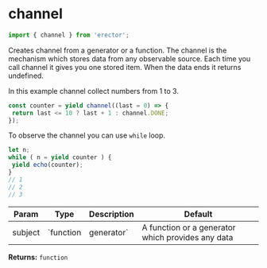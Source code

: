 channel
==
```js
import { channel } from 'erector';
```

Creates channel from a generator or a function. The channel is the mechanism which stores data from any observable source. Each time you call channel it gives you one stored item. When the data ends it returns undefined.

In this example channel collect numbers from 1 to 3.

```js
const counter = yield channel((last = 0) => {
 return last <= 10 ? last + 1 : channel.DONE;
});
```
To observe the channel you can use `while` loop.
```js
let n;
while ( n = yield counter ) {
 yield echo(counter);
}
// 1
// 2
// 3
```

| Param  | Type                | Description  | Default   |
| ------ | ------------------- | ------------ | --------- |
| subject | `function|generator` | A function or a generator which provides any data | 


__Returns:__ `function` 


